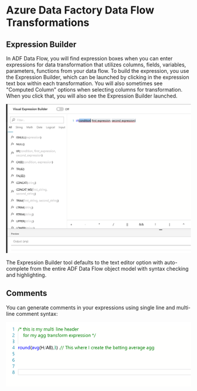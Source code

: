 # Azure Data Factory Data Flow Transformations

## Expression Builder

In ADF Data Flow, you will find expression boxes when you can enter expressions for data transformation that utilizes columns, fields, variables, parameters, functions from your data flow. To build the expression, you use the Expression Builder, which can be launched by clicking in the expression text box within each transformation. You will also sometimes see "Computed Column" options when selecting columns for transformation. When you click that, you will also see the Expression Builder launched.

![Expression Builder](../images/expression.png "Expression Builder")

The Expression Builder tool defaults to the text editor option with auto-complete from the entire ADF Data Flow object model with syntax checking and highlighting.

## Comments

You can generate comments in your expressions using single line and multi-line comment syntax:

![Comments](../images/comments.png "Comments")

